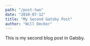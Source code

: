 ```yaml
---
path: "/post-two"
date: "2018-07-12"
title: "My Second Gatsby Post"
author: "Will Decker"
---
```


This is my second blog post in Gatsby.